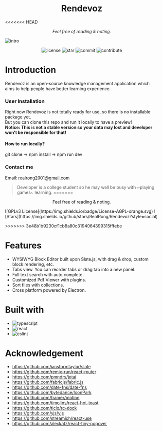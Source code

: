 <h1 align="center">Rendevoz</h1>
<<<<<<< HEAD
<p align="center"><i>Feel free of reading & noting.</i></p>
<img alt="intro" src="https://user-images.githubusercontent.com/30063889/197826377-d65fa30e-219c-45d7-87e1-431d5c153910.gif"/>
<p align="center">
<img alt="license" src="https://img.shields.io/badge/License-AGPL%20v3-orange.svg"/>
<img alt="star" src="https://img.shields.io/github/stars/RealRong/Rendevoz?style=social"/>
<img alt="commit" src="https://img.shields.io/github/commit-activity/w/RealRong/Rendevoz"/>
<img alt="contribute" src="https://img.shields.io/badge/contributes-welcome-%238590ae"/>
</p>

# Introduction

Rendevoz is an open-source knowledge management application which aims to help people have better learning experience.

### User Installation

Right now Rendevoz is not totally ready for use, so there is no installable package yet.  
But you can clone this repo and run it locally to have a preview!  
**Notice: This is not a stable version so your data may lost and developer won't be responsible for that!**

#### How to run locally?

git clone -> npm install -> npm run dev

### Contact me

Email: realrong2001@gmail.com

> Developer is a college student so he may well be busy with ~playing games~ learning.
=======
<p align="center">Feel free of reading & noting.</p>
<p>
![GPLv3 License](https://img.shields.io/badge/License-AGPL-orange.svg)
![Stars](https://img.shields.io/github/stars/RealRong/Rendevoz?style=social)
</p>
>>>>>>> 3e48b1b9230cf1cb8a80c3194064399315fffebe

# Features

- WYSIWYG Block Editor built upon Slate.js, with drag & drop, custom block rendering, etc.
- Tabs view. You can reorder tabs or drag tab into a new panel.
- Full text search with auto complete.
- Customized Pdf Viewer with plugins.
- Sort files with collections.
- Cross platform powered by Electron.

# Built with

- <img alt="typescript" src="https://img.shields.io/badge/TypeScript-007ACC?style=for-the-badge&logo=typescript&logoColor=white"/>
- <img alt="react" src="https://img.shields.io/badge/React-20232A?style=for-the-badge&logo=react&logoColor=61DAFB"/>
- <img alt="eslint" src="https://img.shields.io/badge/eslint-3A33D1?style=for-the-badge&logo=eslint&logoColor=white"/>

# Acknowledgement

- https://github.com/ianstormtaylor/slate
- https://github.com/remix-run/react-router
- https://github.com/pmndrs/jotai
- https://github.com/fabricjs/fabric.js
- https://github.com/date-fns/date-fns
- https://github.com/bytedance/IconPark
- https://github.com/framer/motion
- https://github.com/timolins/react-hot-toast
- https://github.com/ticlo/rc-dock
- https://github.com/yjs/yjs
- https://github.com/streamich/react-use
- https://github.com/alexkatz/react-tiny-popover

